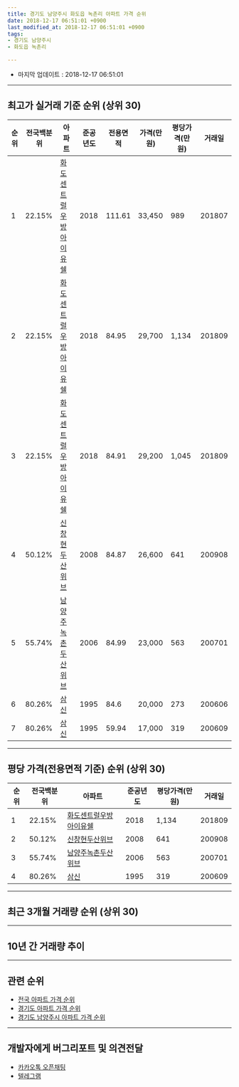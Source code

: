 ```yaml
---
title: 경기도 남양주시 화도읍 녹촌리 아파트 가격 순위
date: 2018-12-17 06:51:01 +0900
last_modified_at: 2018-12-17 06:51:01 +0900
tags:
- 경기도 남양주시
- 화도읍 녹촌리

---
```


* 마지막 업데이트 : 2018-12-17 06:51:01

---

## 최고가 실거래 기준 순위 (상위 30)


|순위|전국백분위|아파트|준공년도|전용면적|가격(만원)|평당가격(만원)|거래일|
|---|---|---|---|---|---|---|---|
|1|22.15%|[화도센트럴우방아이유쉘](https://search.naver.com/search.naver?query=%EA%B2%BD%EA%B8%B0%EB%8F%84+%EB%82%A8%EC%96%91%EC%A3%BC%EC%8B%9C+%ED%99%94%EB%8F%84%EC%9D%8D+%EB%85%B9%EC%B4%8C%EB%A6%AC+%ED%99%94%EB%8F%84%EC%84%BC%ED%8A%B8%EB%9F%B4%EC%9A%B0%EB%B0%A9%EC%95%84%EC%9D%B4%EC%9C%A0%EC%89%98)|2018|111.61|33,450|989|201807|
|2|22.15%|[화도센트럴우방아이유쉘](https://search.naver.com/search.naver?query=%EA%B2%BD%EA%B8%B0%EB%8F%84+%EB%82%A8%EC%96%91%EC%A3%BC%EC%8B%9C+%ED%99%94%EB%8F%84%EC%9D%8D+%EB%85%B9%EC%B4%8C%EB%A6%AC+%ED%99%94%EB%8F%84%EC%84%BC%ED%8A%B8%EB%9F%B4%EC%9A%B0%EB%B0%A9%EC%95%84%EC%9D%B4%EC%9C%A0%EC%89%98)|2018|84.95|29,700|1,134|201809|
|3|22.15%|[화도센트럴우방아이유쉘](https://search.naver.com/search.naver?query=%EA%B2%BD%EA%B8%B0%EB%8F%84+%EB%82%A8%EC%96%91%EC%A3%BC%EC%8B%9C+%ED%99%94%EB%8F%84%EC%9D%8D+%EB%85%B9%EC%B4%8C%EB%A6%AC+%ED%99%94%EB%8F%84%EC%84%BC%ED%8A%B8%EB%9F%B4%EC%9A%B0%EB%B0%A9%EC%95%84%EC%9D%B4%EC%9C%A0%EC%89%98)|2018|84.91|29,200|1,045|201809|
|4|50.12%|[신창현두산위브](https://search.naver.com/search.naver?query=%EA%B2%BD%EA%B8%B0%EB%8F%84+%EB%82%A8%EC%96%91%EC%A3%BC%EC%8B%9C+%ED%99%94%EB%8F%84%EC%9D%8D+%EB%85%B9%EC%B4%8C%EB%A6%AC+%EC%8B%A0%EC%B0%BD%ED%98%84%EB%91%90%EC%82%B0%EC%9C%84%EB%B8%8C)|2008|84.87|26,600|641|200908|
|5|55.74%|[남양주녹촌두산위브](https://search.naver.com/search.naver?query=%EA%B2%BD%EA%B8%B0%EB%8F%84+%EB%82%A8%EC%96%91%EC%A3%BC%EC%8B%9C+%ED%99%94%EB%8F%84%EC%9D%8D+%EB%85%B9%EC%B4%8C%EB%A6%AC+%EB%82%A8%EC%96%91%EC%A3%BC%EB%85%B9%EC%B4%8C%EB%91%90%EC%82%B0%EC%9C%84%EB%B8%8C)|2006|84.99|23,000|563|200701|
|6|80.26%|[삼신](https://search.naver.com/search.naver?query=%EA%B2%BD%EA%B8%B0%EB%8F%84+%EB%82%A8%EC%96%91%EC%A3%BC%EC%8B%9C+%ED%99%94%EB%8F%84%EC%9D%8D+%EB%85%B9%EC%B4%8C%EB%A6%AC+%EC%82%BC%EC%8B%A0)|1995|84.6|20,000|273|200606|
|7|80.26%|[삼신](https://search.naver.com/search.naver?query=%EA%B2%BD%EA%B8%B0%EB%8F%84+%EB%82%A8%EC%96%91%EC%A3%BC%EC%8B%9C+%ED%99%94%EB%8F%84%EC%9D%8D+%EB%85%B9%EC%B4%8C%EB%A6%AC+%EC%82%BC%EC%8B%A0)|1995|59.94|17,000|319|200609|


---

## 평당 가격(전용면적 기준) 순위 (상위 30)


|순위|전국백분위|아파트|준공년도|평당가격(만원)|거래일|
|---|---|---|---|---|---|
|1|22.15%|[화도센트럴우방아이유쉘](https://search.naver.com/search.naver?query=%EA%B2%BD%EA%B8%B0%EB%8F%84+%EB%82%A8%EC%96%91%EC%A3%BC%EC%8B%9C+%ED%99%94%EB%8F%84%EC%9D%8D+%EB%85%B9%EC%B4%8C%EB%A6%AC+%ED%99%94%EB%8F%84%EC%84%BC%ED%8A%B8%EB%9F%B4%EC%9A%B0%EB%B0%A9%EC%95%84%EC%9D%B4%EC%9C%A0%EC%89%98)|2018|1,134|201809|
|2|50.12%|[신창현두산위브](https://search.naver.com/search.naver?query=%EA%B2%BD%EA%B8%B0%EB%8F%84+%EB%82%A8%EC%96%91%EC%A3%BC%EC%8B%9C+%ED%99%94%EB%8F%84%EC%9D%8D+%EB%85%B9%EC%B4%8C%EB%A6%AC+%EC%8B%A0%EC%B0%BD%ED%98%84%EB%91%90%EC%82%B0%EC%9C%84%EB%B8%8C)|2008|641|200908|
|3|55.74%|[남양주녹촌두산위브](https://search.naver.com/search.naver?query=%EA%B2%BD%EA%B8%B0%EB%8F%84+%EB%82%A8%EC%96%91%EC%A3%BC%EC%8B%9C+%ED%99%94%EB%8F%84%EC%9D%8D+%EB%85%B9%EC%B4%8C%EB%A6%AC+%EB%82%A8%EC%96%91%EC%A3%BC%EB%85%B9%EC%B4%8C%EB%91%90%EC%82%B0%EC%9C%84%EB%B8%8C)|2006|563|200701|
|4|80.26%|[삼신](https://search.naver.com/search.naver?query=%EA%B2%BD%EA%B8%B0%EB%8F%84+%EB%82%A8%EC%96%91%EC%A3%BC%EC%8B%9C+%ED%99%94%EB%8F%84%EC%9D%8D+%EB%85%B9%EC%B4%8C%EB%A6%AC+%EC%82%BC%EC%8B%A0)|1995|319|200609|


---

## 최근 3개월 거래량 순위 (상위 30)


<div style="width:100%;">
    <canvas id="deal_count_ranking" height="250"></canvas>
</div>


<script>
new Chart(document.getElementById("deal_count_ranking"), {
    type: 'horizontalBar',
    data: {
        labels: ['남양주녹촌두산위브', '신창현두산위브', '삼신'],
        datasets: [{
            label: '실거래 수',
            data: [6, 2, 1],
            borderColor: "rgba(255, 0, 128, 1)",
            backgroundColor: "rgba(255, 0, 128, 0.5)",
            fill: false,
        }]
    },
    options: {
        responsive: true,
        title: {
            display: true,
            text: '최근 3개월 거래량 순위'
        },
        tooltips: {
            mode: 'index',
            intersect: false,
            callbacks: {
                title: function(tooltipItems, data) {
                    return "실거래 수:";
                },
                label: function(tooltipItem, data) {
                    return data.labels[tooltipItem.index] + ": " + tooltipItem.xLabel;
                }
            }
        },
        hover: {
            mode: 'nearest',
            intersect: true
        },
        scales: {
            xAxes: [{
                display: true,
                scaleLabel: {
                    display: true,
                    labelString: '실거래 수'
                },
                ticks: {
                    suggestedMin: 0,
                }
            }],
            yAxes: [{
                display: true,
                ticks: {
                    autoSkip: false,
                    callback: function(value, index, values) {
                        if (value.length > 15)
                            return value.substr(0, 13) + "...";
                        else
                            return value;
                    }
                },
                scaleLabel: {
                    display: false,
                }
            }]
        }
    }
});

</script>


---

## 10년 간 거래량 추이


<div style="width:100%;">
    <canvas id="deal_progress" height="250"></canvas>
</div>

<script>
new Chart(document.getElementById("deal_progress"), {
    type: 'line',
    data: {
        labels: ['200812','200901','200902','200903','200904','200905','200906','200907','200908','200909','200910','200911','200912','201001','201002','201003','201004','201005','201006','201007','201008','201009','201010','201011','201012','201101','201102','201103','201104','201105','201106','201107','201108','201109','201110','201111','201112','201201','201202','201203','201204','201205','201206','201207','201208','201209','201210','201211','201212','201301','201302','201303','201304','201305','201306','201307','201308','201309','201310','201311','201312','201401','201402','201403','201404','201405','201406','201407','201408','201409','201410','201411','201412','201501','201502','201503','201504','201505','201506','201507','201508','201509','201510','201511','201512','201601','201602','201603','201604','201605','201606','201607','201608','201609','201610','201611','201612','201701','201702','201703','201704','201705','201706','201707','201708','201709','201710','201711','201712','201801','201802','201803','201804','201805','201806','201807','201808','201809','201810','201811','201812'],
        datasets: [{
            label: '실거래 수',
            pointRadius: 1,
            data: [0, 2, 0, 0, 3, 3, 1, 1, 9, 1, 1, 3, 0, 8, 3, 4, 3, 3, 1, 2, 5, 6, 4, 7, 3, 4, 8, 5, 5, 12, 2, 7, 2, 7, 3, 3, 4, 7, 8, 7, 4, 2, 5, 7, 5, 11, 9, 9, 5, 3, 3, 7, 7, 8, 8, 7, 8, 6, 14, 11, 3, 8, 18, 12, 10, 10, 5, 4, 11, 14, 9, 9, 5, 8, 12, 11, 9, 8, 20, 10, 12, 4, 13, 8, 4, 4, 10, 10, 8, 12, 14, 11, 13, 8, 11, 9, 3, 3, 5, 10, 6, 6, 11, 9, 10, 3, 7, 3, 5, 5, 3, 10, 3, 4, 5, 4, 4, 10, 8, 1, 0],
            borderColor: "rgba(255, 201, 14, 1)",
            backgroundColor: "rgba(255, 201, 14, 0.5)",
            fill: true,
        }]
    },
    options: {
        responsive: true,
        title: {
            display: true,
            text: '10년간 거래량 추이'
        },
        tooltips: {
            mode: 'index',
            intersect: false,
        },
        hover: {
            mode: 'nearest',
            intersect: true
        },
        scales: {
            xAxes: [{
                display: true,
                scaleLabel: {
                    display: true,
                    labelString: '년/월'
                }
            }],
            yAxes: [{
                display: true,
                ticks: {
                    suggestedMin: 0,
                },
                scaleLabel: {
                    display: true,
                    labelString: '실거래 수'
                }
            }]
        }
    }
});

</script>


---

## 관련 순위

- [전국 아파트 가격 순위](https://inasie.github.io/apt-ranking/전국)
- [경기도 아파트 가격 순위](https://inasie.github.io/apt-ranking/경기도)
- [경기도 남양주시 아파트 가격 순위](https://inasie.github.io/apt-ranking/경기도-남양주시)


---

## 개발자에게 버그리포트 및 의견전달

- [카카오톡 오픈채팅](https://open.kakao.com/o/gLJUAP4)
- [텔레그램](https://t.me/inasie)

